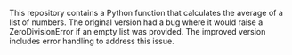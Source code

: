 This repository contains a Python function that calculates the average of a list of numbers.  The original version had a bug where it would raise a ZeroDivisionError if an empty list was provided.  The improved version includes error handling to address this issue.